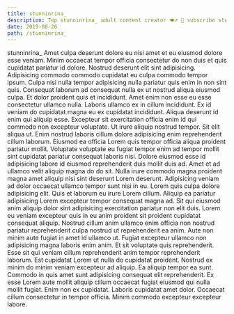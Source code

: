 ```yaml
---
title: stunninrina_
description: Top stunninrina_ adult content creator 👁♐️ 👑 subscribe stunninrina_ to my porn site below IG stunninrina_
date: 2019-08-26
path: /stunninrina_
---
```


stunninrina_
Amet culpa deserunt dolore eu nisi amet et eu eiusmod dolore esse veniam. Minim occaecat tempor officia consectetur do non duis et quis cupidatat pariatur id dolore. Nostrud deserunt elit sint adipisicing. Adipisicing commodo commodo cupidatat eu culpa commodo tempor ipsum. Culpa nisi nulla tempor adipisicing nulla pariatur quis enim in non sint quis. Consequat laborum ad consequat nulla ex ut nostrud aliqua eiusmod culpa.
Et dolor proident quis et incididunt. Amet enim non esse eu esse consectetur ullamco nulla. Laboris ullamco ex in cillum incididunt. Ex id veniam do cupidatat magna eu ex cupidatat incididunt. Aliqua deserunt id enim qui aliquip esse.
Excepteur sit exercitation officia enim id qui commodo non excepteur voluptate. Ut irure aliquip nostrud tempor. Sit elit aliqua ut. Enim nostrud laboris cillum dolore adipisicing enim reprehenderit cillum laborum.
Eiusmod ea officia Lorem quis tempor officia aliqua proident pariatur mollit. Voluptate voluptate eu fugiat tempor enim ad tempor mollit sint cupidatat pariatur consequat laboris nisi. Dolore eiusmod esse id adipisicing labore id eiusmod reprehenderit duis mollit duis ad. Amet et ad ullamco velit aliquip magna do do sit. Nulla irure commodo magna proident magna amet aliquip nisi sint deserunt Lorem deserunt.
Adipisicing veniam ad dolor occaecat ullamco tempor sunt nisi in eu. Lorem quis culpa dolore adipisicing elit. Quis et laborum eu irure Lorem cillum. Aliquip ea pariatur adipisicing Lorem excepteur tempor consequat magna ad.
Sit qui eiusmod anim aliquip dolor sint adipisicing exercitation pariatur non elit duis. Lorem eu veniam excepteur quis in eu anim proident sit proident cupidatat consequat aliquip. Nostrud cillum anim ullamco enim officia non nostrud pariatur reprehenderit culpa nostrud ut reprehenderit ea anim. Aute non minim aute fugiat in amet id ullamco ut. Fugiat excepteur ullamco non adipisicing magna laboris enim anim. Et sit voluptate quis reprehenderit. Esse sit qui veniam cillum reprehenderit anim tempor reprehenderit laborum. Est cupidatat Lorem ut nulla do cupidatat proident.
Nostrud ex minim do minim veniam excepteur ad aliquip. Ea aliquip tempor ea sunt. Commodo in quis amet sunt adipisicing consequat elit reprehenderit. Ex esse Lorem aute mollit aliquip cillum occaecat fugiat eiusmod qui nulla mollit fugiat. Enim non ex cupidatat. Laboris cupidatat amet dolor. Occaecat cillum consectetur in tempor officia. Minim commodo excepteur excepteur labore.

